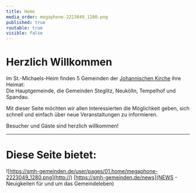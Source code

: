 ```yaml
---
title: Home
media_order: megaphone-2223049_1280.png
published: true
routable: true
visible: false
---
```


# Herzlich Willkommen
Im St.-Michaels-Heim finden 5 Gemeinden der  [Johannischen Kirche](https://www.johannische-kirche.org) ihre Heimat:  
Die Hauptgemeinde, die Gemeinden Steglitz, Neukölln, Tempelhof und Spandau.

Mit dieser Seite möchten wir allen Interessierten die Möglichkeit geben, sich schnell und einfach über neue Veranstaltungen zu informieren.  

Besucher und Gäste sind herzlich willkommen!


__________
# Diese Seite bietet:
![https://smh-gemeinden.de/user/pages/01.home/megaphone-2223049_1280.png](http://) [https://smh-gemeinden.de/news](NEWS - Neuigkeiten für und um das Gemeindeleben)
